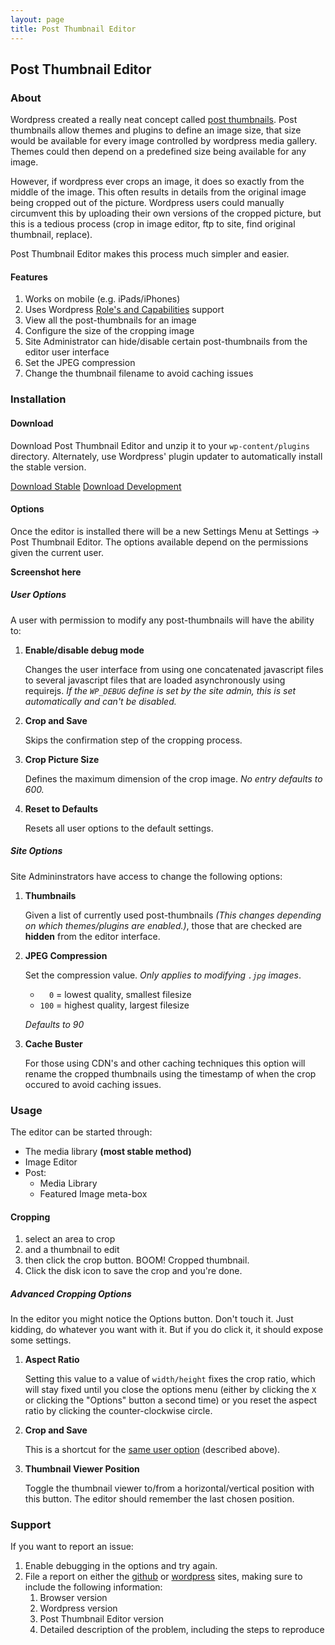 ```yaml
---
layout: page
title: Post Thumbnail Editor
---
```


## Post Thumbnail Editor

### About

Wordpress created a really neat concept called [post
thumbnails][wp_post_thumbs]. Post thumbnails allow themes and plugins to define
an image size, that size would be available for every image controlled by
wordpress media gallery. Themes could then depend on a predefined size being
available for any image.

However, if wordpress ever crops an image, it does so exactly from the middle of
the image. This often results in details from the original image being cropped
out of the picture. Wordpress users could manually circumvent this by uploading
their own versions of the cropped picture, but this is a tedious process (crop
in image editor, ftp to site, find original thumbnail, replace).

Post Thumbnail Editor makes this process much simpler and easier.

[wp_post_thumbs]: http://codex.wordpress.org/Post_Thumbnails

#### Features

1. Works on mobile (e.g. iPads/iPhones)
1. Uses Wordpress [Role's and Capabilities][rc] support
1. View all the post-thumbnails for an image
1. Configure the size of the cropping image
1. Site Administrator can hide/disable certain post-thumbnails from the editor
   user interface
1. Set the JPEG compression
1. Change the thumbnail filename to avoid caching issues

[rc]: http://codex.wordpress.org/Roles_and_Capabilities

### Installation

#### Download

Download Post Thumbnail Editor and unzip it to your `wp-content/plugins`
directory.  Alternately, use Wordpress' plugin updater to automatically install
the stable version.

<a class="btn btn-large btn-success" href="http://downloads.wordpress.org/plugin/post-thumbnail-editor.zip">Download Stable</a>
<a class="btn btn-large btn-warning" href="https://github.com/sewpafly/post-thumbnail-editor/archive/master.zip">Download Development</a>

#### Options

Once the editor is installed there will be a new Settings Menu at Settings
&rarr; Post Thumbnail Editor. The options available depend on the permissions
given the current user.

**Screenshot here**

##### User Options

A user with permission to modify any post-thumbnails will have the ability to:

1. **Enable/disable debug mode**

   Changes the user interface from using one concatenated javascript files to
   several javascript files that are loaded asynchronously using requirejs. _If
   the `WP_DEBUG` define is set by the site admin, this is set automatically and
   can't be disabled._

1. **Crop and Save**

   Skips the confirmation step of the cropping process.

1. **Crop Picture Size**

   Defines the maximum dimension of the crop image. _No entry defaults to 600._

1. **Reset to Defaults**

   Resets all user options to the default settings.

##### Site Options

Site Admininstrators have access to change the following options:

1. **Thumbnails**

   Given a list of currently used post-thumbnails *(This changes depending on
   which themes/plugins are enabled.)*, those that are checked are **hidden**
   from the editor interface.

1. **JPEG Compression**

   Set the compression value. *Only applies to modifying `.jpg` images*. 
   * `  0` = lowest quality, smallest filesize
   * `100` = highest quality, largest filesize

   *Defaults to 90*

1. **Cache Buster**

   For those using CDN's and other caching techniques this option will rename
   the cropped thumbnails using the timestamp of when the crop occured to avoid
   caching issues.

### Usage

The editor can be started through:

* The media library **(most stable method)**
* Image Editor
* Post:
  * Media Library
  * Featured Image meta-box

#### Cropping

1. select an area to crop
1. and a thumbnail to edit
1. then click the crop button. BOOM! Cropped thumbnail. 
1. Click the disk icon to save the crop and you're done.

##### Advanced Cropping Options

In the editor you might notice the Options button. Don't touch it. Just kidding,
do whatever you want with it. But if you do click it, it should expose some
settings.

1. **Aspect Ratio**

   Setting this value to a value of `width/height` fixes the crop ratio, which
   will stay fixed until you close the options menu (either by clicking the `X`
   or clicking the "Options" button a second time) or you reset the aspect
   ratio by clicking the counter-clockwise circle.

2. **Crop and Save**

   This is a shortcut for the [same user option](#toc_5) (described above).

3. **Thumbnail Viewer Position**

   Toggle the thumbnail viewer to/from a horizontal/vertical position with this
   button. The editor should remember the last chosen position.

### Support

If you want to report an issue:

1. Enable debugging in the options and try again.
1. File a report on either the [github][gs] or [wordpress][ws] sites, making
   sure to include the following information:
   1. Browser version
   1. Wordpress version
   1. Post Thumbnail Editor version
   1. Detailed description of the problem, including the steps to reproduce

[gs]: http://github.com/sewpafly/post-thumbnail-editor/issues/
[ws]: http://wordpress.org/support/plugin/post-thumbnail-editor
